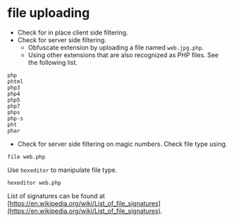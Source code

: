 # file uploading

- Check for in place client side filtering.
- Check for server side filtering.
  - Obfuscate extension by uploading a file named `web.jpg.php`.
  - Using other extensions that are also recognized as PHP files. See the following list.
```shell
php
phtml
php3
php4
php5
php7
phps
php-s
pht
phar
```
- Check for server side filtering on magic numbers. 
Check file type using.

```shell
file web.php
```
Use `hexeditor` to manipulate file type.
```shell
hexeditor web.php
```
List of signatures can be found at [https://en.wikipedia.org/wiki/List_of_file_signatures](https://en.wikipedia.org/wiki/List_of_file_signatures).